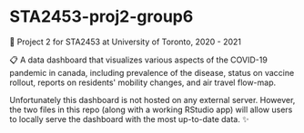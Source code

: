 # STA2453-proj2-group6
:rocket:  Project 2 for STA2453 at University of Toronto, 2020 - 2021  

:clipboard: A data dashboard that visualizes various aspects of the COVID-19 pandemic in canada, including prevalence of the disease, status on vaccine rollout, reports on residents' mobility changes, and air travel flow-map. 

Unfortunately this dashboard is not hosted on any external server. However, the two files in this repo (along with a working RStudio app) will allow users to locally serve the dashboard with the most up-to-date data. :sparkles:

